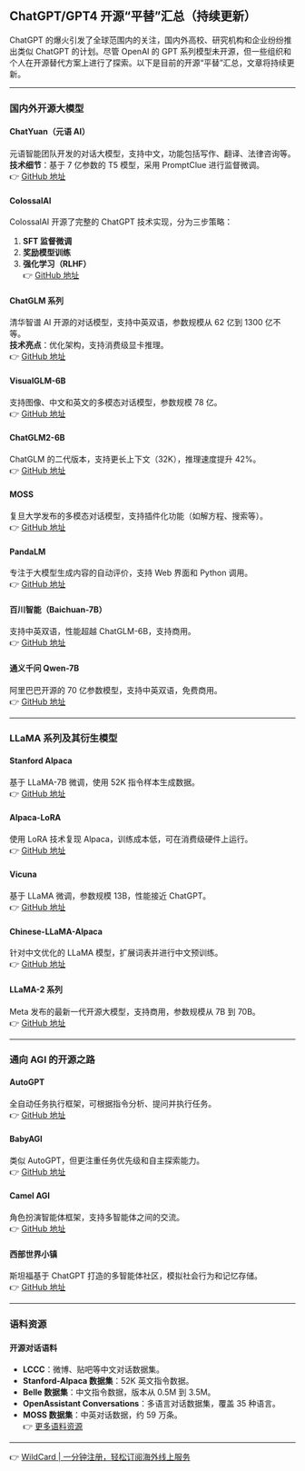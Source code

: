## ChatGPT/GPT4 开源“平替”汇总（持续更新）

ChatGPT 的爆火引发了全球范围内的关注，国内外高校、研究机构和企业纷纷推出类似 ChatGPT 的计划。尽管 OpenAI 的 GPT 系列模型未开源，但一些组织和个人在开源替代方案上进行了探索。以下是目前的开源“平替”汇总，文章将持续更新。

---

### 国内外开源大模型

#### ChatYuan（元语 AI）
元语智能团队开发的对话大模型，支持中文，功能包括写作、翻译、法律咨询等。  
**技术细节**：基于 7 亿参数的 T5 模型，采用 PromptClue 进行监督微调。  
👉 [GitHub 地址](https://bit.ly/bewildcard)

#### ColossalAI
ColossalAI 开源了完整的 ChatGPT 技术实现，分为三步策略：  
1. **SFT 监督微调**  
2. **奖励模型训练**  
3. **强化学习（RLHF）**  
👉 [GitHub 地址](https://bit.ly/bewildcard)

#### ChatGLM 系列
清华智谱 AI 开源的对话模型，支持中英双语，参数规模从 62 亿到 1300 亿不等。  
**技术亮点**：优化架构，支持消费级显卡推理。  
👉 [GitHub 地址](https://bit.ly/bewildcard)

#### VisualGLM-6B
支持图像、中文和英文的多模态对话模型，参数规模 78 亿。  
👉 [GitHub 地址](https://bit.ly/bewildcard)

#### ChatGLM2-6B
ChatGLM 的二代版本，支持更长上下文（32K），推理速度提升 42%。  
👉 [GitHub 地址](https://bit.ly/bewildcard)

#### MOSS
复旦大学发布的多模态对话模型，支持插件化功能（如解方程、搜索等）。  
👉 [GitHub 地址](https://bit.ly/bewildcard)

#### PandaLM
专注于大模型生成内容的自动评价，支持 Web 界面和 Python 调用。  
👉 [GitHub 地址](https://bit.ly/bewildcard)

#### 百川智能（Baichuan-7B）
支持中英双语，性能超越 ChatGLM-6B，支持商用。  
👉 [GitHub 地址](https://bit.ly/bewildcard)

#### 通义千问 Qwen-7B
阿里巴巴开源的 70 亿参数模型，支持中英双语，免费商用。  
👉 [GitHub 地址](https://bit.ly/bewildcard)

---

### LLaMA 系列及其衍生模型

#### Stanford Alpaca
基于 LLaMA-7B 微调，使用 52K 指令样本生成数据。  
👉 [GitHub 地址](https://bit.ly/bewildcard)

#### Alpaca-LoRA
使用 LoRA 技术复现 Alpaca，训练成本低，可在消费级硬件上运行。  
👉 [GitHub 地址](https://bit.ly/bewildcard)

#### Vicuna
基于 LLaMA 微调，参数规模 13B，性能接近 ChatGPT。  
👉 [GitHub 地址](https://bit.ly/bewildcard)

#### Chinese-LLaMA-Alpaca
针对中文优化的 LLaMA 模型，扩展词表并进行中文预训练。  
👉 [GitHub 地址](https://bit.ly/bewildcard)

#### LLaMA-2 系列
Meta 发布的最新一代开源大模型，支持商用，参数规模从 7B 到 70B。  
👉 [GitHub 地址](https://bit.ly/bewildcard)

---

### 通向 AGI 的开源之路

#### AutoGPT
全自动任务执行框架，可根据指令分析、提问并执行任务。  
👉 [GitHub 地址](https://bit.ly/bewildcard)

#### BabyAGI
类似 AutoGPT，但更注重任务优先级和自主探索能力。  
👉 [GitHub 地址](https://bit.ly/bewildcard)

#### Camel AGI
角色扮演智能体框架，支持多智能体之间的交流。  
👉 [GitHub 地址](https://bit.ly/bewildcard)

#### 西部世界小镇
斯坦福基于 ChatGPT 打造的多智能体社区，模拟社会行为和记忆存储。  
👉 [GitHub 地址](https://bit.ly/bewildcard)

---

### 语料资源

#### 开源对话语料
- **LCCC**：微博、贴吧等中文对话数据集。  
- **Stanford-Alpaca 数据集**：52K 英文指令数据。  
- **Belle 数据集**：中文指令数据，版本从 0.5M 到 3.5M。  
- **OpenAssistant Conversations**：多语言对话数据集，覆盖 35 种语言。  
- **MOSS 数据集**：中英对话数据，约 59 万条。  
👉 [更多语料资源](https://bit.ly/bewildcard)

---

👉 [WildCard | 一分钟注册，轻松订阅海外线上服务](https://bit.ly/bewildcard)